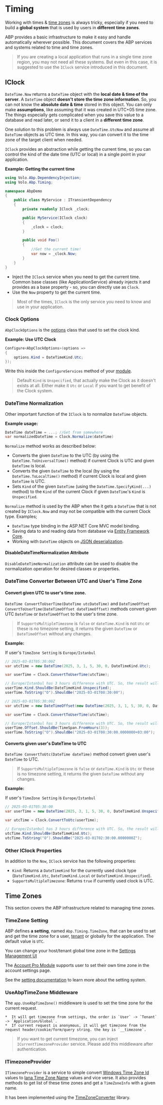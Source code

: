 # Timing

Working with times & [time zones](https://en.wikipedia.org/wiki/Time_zone) is always tricky, especially if you need to build a **global system** that is used by users in **different time zones**.

ABP provides a basic infrastructure to make it easy and handle automatically wherever possible. This document covers the ABP services and systems related to time and time zones.

> If you are creating a local application that runs in a single time zone region, you may not need all these systems. But even in this case, it is suggested to use the `IClock` service introduced in this document.

## IClock

`DateTime.Now` returns a `DateTime` object with the **local date & time of the server**. A `DateTime` object **doesn't store the time zone information**. So, you can not know the **absolute date & time** stored in this object. You can only make **assumptions**, like assuming that it was created in UTC+05 time zone. The things especially gets complicated when you save this value to a database and read later, or send it to a client in a **different time zone**.

One solution to this problem is always use `DateTime.UtcNow` and assume all `DateTime` objects as UTC time. In this way, you can convert it to the time zone of the target client when needed.

`IClock` provides an abstraction while getting the current time, so you can control the kind of the date time (UTC or local) in a single point in your application.

**Example: Getting the current time**

````csharp
using Volo.Abp.DependencyInjection;
using Volo.Abp.Timing;

namespace AbpDemo
{
    public class MyService : ITransientDependency
    {
        private readonly IClock _clock;

        public MyService(IClock clock)
        {
            _clock = clock;
        }

        public void Foo()
        {
            //Get the current time!
            var now = _clock.Now;
        }
    }
}
````

* Inject the `IClock` service when you need to get the current time. Common base classes (like ApplicationService) already injects it and provides as a base property - so, you can directly use as `Clock`.
* Use the `Now` property to get the current time.

> Most of the times, `IClock` is the only service you need to know and use in your application.

### Clock Options

`AbpClockOptions` is the [options](../fundamentals/options.md) class that used to set the clock kind.

**Example: Use UTC Clock**

````csharp
Configure<AbpClockOptions>(options =>
{
    options.Kind = DateTimeKind.Utc;
});
````

Write this inside the `ConfigureServices` method of your [module](../architecture/modularity/basics.md).

> Default `Kind` is `Unspecified`, that actually make the Clock as it doesn't exists at all. Either make it `Utc` or `Local` if you want to get benefit of the Clock system.

### DateTime Normalization

Other important function of the `IClock` is to normalize `DateTime` objects.

**Example usage:**

````csharp
DateTime dateTime = ...; //Get from somewhere
var normalizedDateTime = Clock.Normalize(dateTime)
````

`Normalize` method works as described below:

* Converts the given `DateTime` to the UTC (by using the `DateTime.ToUniversalTime()` method) if current Clock is UTC and given `DateTime` is local.
* Converts the given `DateTime` to the local (by using the `DateTime.ToLocalTime()` method) if current Clock is local and given `DateTime` is UTC.
* Sets `Kind` of the given `DateTime` (using the `DateTime.SpecifyKind(...)` method) to the `Kind` of the current Clock if given `DateTime`'s `Kind` is `Unspecified`.

`Normalize` method is used by the ABP when the it gets a `DateTime` that is not created by `IClock.Now` and may not be compatible with the current Clock type. Examples;

* `DateTime` type binding in the ASP.NET Core MVC model binding.
* Saving data to and reading data from database via [Entity Framework Core](../data/entity-framework-core).
* Working with `DateTime` objects on [JSON deserialization](../../json-serialization.md).

#### DisableDateTimeNormalization Attribute

`DisableDateTimeNormalization` attribute can be used to disable the normalization operation for desired classes or properties.

### DateTime Converter Between UTC and User's Time Zone

#### Convert given UTC to user's time zone.

`DateTime ConvertToUserTime(DateTime utcDateTime)` and `DateTimeOffset ConvertToUserTime(DateTimeOffset dateTimeOffset)` methods convert given UTC `DateTime` or `DateTimeOffset` to the user's time zone.

> If `SupportsMultipleTimezone` is `false` or `dateTime.Kind` is not `Utc` or these is no timezone setting, it returns the given `DateTime` or `DateTimeOffset` without any changes.

**Example:**

If user's `TimeZone Setting` is `Europe/Istanbul`

````csharp
// 2025-03-01T05:30:00Z
var utcTime = new DateTime(2025, 3, 1, 5, 30, 0, DateTimeKind.Utc);

var userTime = Clock.ConvertToUserTime(utcTime);

// Europe/Istanbul has 3 hours difference with UTC. So, the result will be 3 hours later.
userTime.Kind.ShouldBe(DateTimeKind.Unspecified);
userTime.ToString("O").ShouldBe("2025-03-01T08:30:00");
````

````csharp
// 2025-03-01T05:30:00Z
var utcTime = new DateTimeOffset(new DateTime(2025, 3, 1, 5, 30, 0, DateTimeKind.Utc), TimeSpan.Zero);

var userTime = Clock.ConvertToUserTime(utcTime);

// Europe/Istanbul has 3 hours difference with UTC. So, the result will be 3 hours later.
userTime.Offset.ShouldBe(TimeSpan.FromHours(3));
userTime.ToString("O").ShouldBe("2025-03-01T08:30:00.0000000+03:00");
````

#### Converts given user's DateTime to UTC

`DateTime ConvertToUtc(DateTime dateTime)` method convert given user's `DateTime` to UTC.

> If `SupportsMultipleTimezone` is `false` or `dateTime.Kind` is `Utc` or these is no timezone setting, it returns the given `DateTime` without any changes.

**Example:**

If user's `TimeZone Setting` is `Europe/Istanbul`

````csharp
// 2025-03-01T05:30:00
var userTime = new DateTime(2025, 3, 1, 5, 30, 0, DateTimeKind.Unspecified); //Same as Local

var utcTime = Clock.ConvertToUtc(userTime);

// Europe/Istanbul has 3 hours difference with UTC. So, the result will be 3 hours earlier.
utcTime.Kind.ShouldBe(DateTimeKind.Utc);
utcTime.ToString("O").ShouldBe("2025-03-01T02:30:00.0000000Z");
````

### Other IClock Properties

In addition to the `Now`, `IClock` service has the following properties:

* `Kind`: Returns a `DateTimeKind` for the currently used clock type (`DateTimeKind.Utc`, `DateTimeKind.Local` or `DateTimeKind.Unspecified`).
* `SupportsMultipleTimezone`: Returns `true` if currently used clock is UTC.

## Time Zones

This section covers the ABP infrastructure related to managing time zones.

### TimeZone Setting

ABP defines **a setting**, named `Abp.Timing.TimeZone`, that can be used to set and get the time zone for a user, [tenant](../architecture/multi-tenancy) or globally for the application. The default value is `UTC`.

You can change your host/tenant global time zone in the [Settings Management UI](../../modules/setting-management#setting-management-ui)

The [Account Pro Module](../../modules/account-pro#Time-Zone-Setting) supports user to set their own time zone in the account settings page.

See the [setting documentation](../infrastructure/settings.md) to learn more about the setting system.

### UseAbpTimeZone Middleware

The `app.UseAbpTimeZone()` middleware is used to set the time zone for the current request.

    *  It will get timezone from settings, the order is `User` -> `Tenant` -> `Application/Global`.
    *  If current request is anonymous, it will get timezone from the request header/cookie/form/query string. the key is `__timezone`.

> If you want to get current timezone, you can inject `ICurrentTimezoneProvider` service.
> Please add this middleware after authentication.

### ITimezoneProvider

`ITimezoneProvider` is a service to simple convert [Windows Time Zone Id](https://support.microsoft.com/en-us/help/973627/microsoft-time-zone-index-values) values to [Iana Time Zone Name](https://www.iana.org/time-zones) values and vice verse. It also provides methods to get list of these time zones and get a `TimeZoneInfo` with a given name.

It has been implemented using the [TimeZoneConverter](https://github.com/mj1856/TimeZoneConverter) library.
